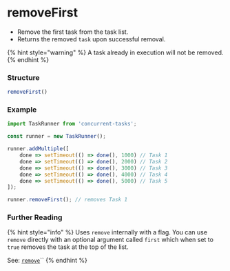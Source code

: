 # removeFirst

* Remove the first task from the task list. 
* Returns the removed `task` upon successful removal. 

{% hint style="warning" %}
A task already in execution will not be removed.
{% endhint %}

### Structure

```javascript
removeFirst()
```

### Example

```javascript
import TaskRunner from 'concurrent-tasks';

const runner = new TaskRunner();

runner.addMultiple([
    done => setTimeout(() => done(), 1000) // Task 1 
    done => setTimeout(() => done(), 2000) // Task 2
    done => setTimeout(() => done(), 3000) // Task 3
    done => setTimeout(() => done(), 4000) // Task 4
    done => setTimeout(() => done(), 5000) // Task 5
]);

runner.removeFirst(); // removes Task 1
```

### Further Reading

{% hint style="info" %}
Uses `remove` internally with a flag. You can use `remove` directly with an optional argument called `first` which when set to `true` removes the task at the top of the list. 

See: [`remove`](removefirst.md)\`\`
{% endhint %}

